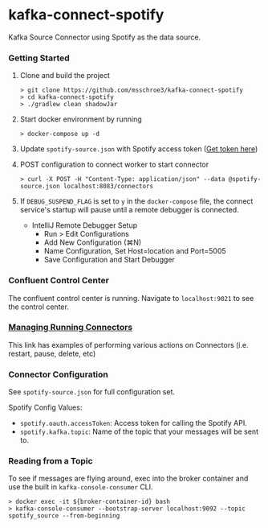 # kafka-connect-spotify

Kafka Source Connector using Spotify as the data source.

### Getting Started
1. Clone and build the project
    ```
    > git clone https://github.com/msschroe3/kafka-connect-spotify
    > cd kafka-connect-spotify
    > ./gradlew clean shadowJar
    ```
    
2. Start docker environment by running
    ```
    > docker-compose up -d
    ```

3. Update `spotify-source.json` with Spotify access token ([Get token here](https://developer.spotify.com/console/get-recently-played))
4. POST configuration to connect worker to start connector
    ```
    > curl -X POST -H "Content-Type: application/json" --data @spotify-source.json localhost:8083/connectors
    ```

5. If `DEBUG_SUSPEND_FLAG` is set to `y` in the `docker-compose` file, the connect service's startup will pause until 
a remote debugger is connected.
    - IntelliJ Remote Debugger Setup
        - Run > Edit Configurations
        - Add New Configuration (⌘N)
        - Name Configuration, Set Host=location and Port=5005
        - Save Configuration and Start Debugger

### Confluent Control Center
The confluent control center is running. Navigate to `localhost:9021` to see the control center.

### [Managing Running Connectors](https://docs.confluent.io/current/connect/managing.html#managing-running-connectors)
This link has examples of performing various actions on Connectors (i.e. restart, pause, delete, etc)

### Connector Configuration
See `spotify-source.json` for full configuration set.

Spotify Config Values:
- `spotify.oauth.accessToken`: Access token for calling the Spotify API.
- `spotify.kafka.topic`: Name of the topic that your messages will be sent to.

### Reading from a Topic
To see if messages are flying around, exec into the broker container and use the built in `kafka-console-consumer` CLI.

```
> docker exec -it ${broker-container-id} bash
> kafka-console-consumer --bootstrap-server localhost:9092 --topic spotify_source --from-beginning
```